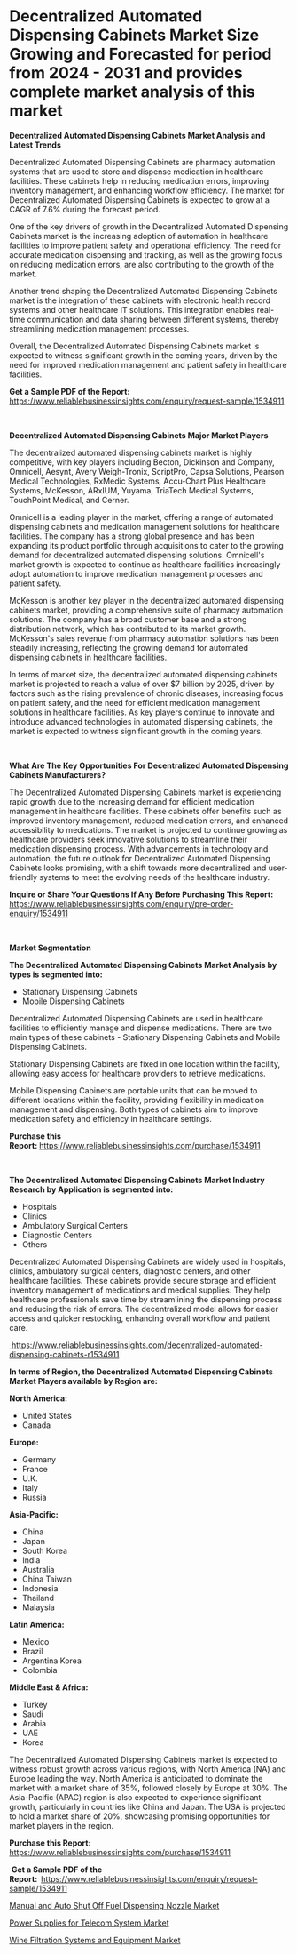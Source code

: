 <p><h1>Decentralized Automated Dispensing Cabinets Market Size Growing and Forecasted for period from 2024 - 2031 and provides complete market analysis of this market</h1></p><p><strong>Decentralized Automated Dispensing Cabinets Market Analysis and Latest Trends</strong></p>
<p><p>Decentralized Automated Dispensing Cabinets are pharmacy automation systems that are used to store and dispense medication in healthcare facilities. These cabinets help in reducing medication errors, improving inventory management, and enhancing workflow efficiency. The market for Decentralized Automated Dispensing Cabinets is expected to grow at a CAGR of 7.6% during the forecast period.</p><p>One of the key drivers of growth in the Decentralized Automated Dispensing Cabinets market is the increasing adoption of automation in healthcare facilities to improve patient safety and operational efficiency. The need for accurate medication dispensing and tracking, as well as the growing focus on reducing medication errors, are also contributing to the growth of the market.</p><p>Another trend shaping the Decentralized Automated Dispensing Cabinets market is the integration of these cabinets with electronic health record systems and other healthcare IT solutions. This integration enables real-time communication and data sharing between different systems, thereby streamlining medication management processes.</p><p>Overall, the Decentralized Automated Dispensing Cabinets market is expected to witness significant growth in the coming years, driven by the need for improved medication management and patient safety in healthcare facilities.</p></p>
<p><strong>Get a Sample PDF of the Report:&nbsp;</strong> <a href="https://www.reliablebusinessinsights.com/enquiry/request-sample/1534911">https://www.reliablebusinessinsights.com/enquiry/request-sample/1534911</a></p>
<p>&nbsp;</p>
<p><strong>Decentralized Automated Dispensing Cabinets Major Market Players</strong></p>
<p><p>The decentralized automated dispensing cabinets market is highly competitive, with key players including Becton, Dickinson and Company, Omnicell, Aesynt, Avery Weigh-Tronix, ScriptPro, Capsa Solutions, Pearson Medical Technologies, RxMedic Systems, Accu-Chart Plus Healthcare Systems, McKesson, ARxIUM, Yuyama, TriaTech Medical Systems, TouchPoint Medical, and Cerner.</p><p>Omnicell is a leading player in the market, offering a range of automated dispensing cabinets and medication management solutions for healthcare facilities. The company has a strong global presence and has been expanding its product portfolio through acquisitions to cater to the growing demand for decentralized automated dispensing solutions. Omnicell's market growth is expected to continue as healthcare facilities increasingly adopt automation to improve medication management processes and patient safety.</p><p>McKesson is another key player in the decentralized automated dispensing cabinets market, providing a comprehensive suite of pharmacy automation solutions. The company has a broad customer base and a strong distribution network, which has contributed to its market growth. McKesson's sales revenue from pharmacy automation solutions has been steadily increasing, reflecting the growing demand for automated dispensing cabinets in healthcare facilities.</p><p>In terms of market size, the decentralized automated dispensing cabinets market is projected to reach a value of over $7 billion by 2025, driven by factors such as the rising prevalence of chronic diseases, increasing focus on patient safety, and the need for efficient medication management solutions in healthcare facilities. As key players continue to innovate and introduce advanced technologies in automated dispensing cabinets, the market is expected to witness significant growth in the coming years.</p></p>
<p>&nbsp;</p>
<p><strong>What Are The Key Opportunities For Decentralized Automated Dispensing Cabinets Manufacturers?</strong></p>
<p><p>The Decentralized Automated Dispensing Cabinets market is experiencing rapid growth due to the increasing demand for efficient medication management in healthcare facilities. These cabinets offer benefits such as improved inventory management, reduced medication errors, and enhanced accessibility to medications. The market is projected to continue growing as healthcare providers seek innovative solutions to streamline their medication dispensing process. With advancements in technology and automation, the future outlook for Decentralized Automated Dispensing Cabinets looks promising, with a shift towards more decentralized and user-friendly systems to meet the evolving needs of the healthcare industry.</p></p>
<p><strong>Inquire or Share Your Questions If Any Before Purchasing This Report:</strong> <a href="https://www.reliablebusinessinsights.com/enquiry/pre-order-enquiry/1534911">https://www.reliablebusinessinsights.com/enquiry/pre-order-enquiry/1534911</a></p>
<p>&nbsp;</p>
<p><strong>Market Segmentation</strong></p>
<p><strong>The Decentralized Automated Dispensing Cabinets Market Analysis by types is segmented into:</strong></p>
<p><ul><li>Stationary Dispensing Cabinets</li><li>Mobile Dispensing Cabinets</li></ul></p>
<p><p>Decentralized Automated Dispensing Cabinets are used in healthcare facilities to efficiently manage and dispense medications. There are two main types of these cabinets - Stationary Dispensing Cabinets and Mobile Dispensing Cabinets. </p><p>Stationary Dispensing Cabinets are fixed in one location within the facility, allowing easy access for healthcare providers to retrieve medications. </p><p>Mobile Dispensing Cabinets are portable units that can be moved to different locations within the facility, providing flexibility in medication management and dispensing. Both types of cabinets aim to improve medication safety and efficiency in healthcare settings.</p></p>
<p><strong>Purchase this Report:&nbsp;</strong><a href="https://www.reliablebusinessinsights.com/purchase/1534911">https://www.reliablebusinessinsights.com/purchase/1534911</a></p>
<p>&nbsp;</p>
<p><strong>The Decentralized Automated Dispensing Cabinets Market Industry Research by Application is segmented into:</strong></p>
<p><ul><li>Hospitals</li><li>Clinics</li><li>Ambulatory Surgical Centers</li><li>Diagnostic Centers</li><li>Others</li></ul></p>
<p><p>Decentralized Automated Dispensing Cabinets are widely used in hospitals, clinics, ambulatory surgical centers, diagnostic centers, and other healthcare facilities. These cabinets provide secure storage and efficient inventory management of medications and medical supplies. They help healthcare professionals save time by streamlining the dispensing process and reducing the risk of errors. The decentralized model allows for easier access and quicker restocking, enhancing overall workflow and patient care.</p></p>
<p><a href="https://www.reliablebusinessinsights.com/decentralized-automated-dispensing-cabinets-r1534911">&nbsp;https://www.reliablebusinessinsights.com/decentralized-automated-dispensing-cabinets-r1534911</a></p>
<p><strong>In terms of Region, the Decentralized Automated Dispensing Cabinets Market Players available by Region are:</strong></p>
<p>
    <p> <strong> North America: </strong>
        <ul>
            <li>United States</li>
            <li>Canada</li>
        </ul>
        </p> 
    <p> <strong> Europe: </strong>
        <ul>
            <li>Germany</li>
            <li>France</li>
            <li>U.K.</li>
            <li>Italy</li>
            <li>Russia</li>
        </ul>
        </p> 
    <p> <strong> Asia-Pacific: </strong>
        <ul>
            <li>China</li>
            <li>Japan</li>
            <li>South Korea</li>
            <li>India</li>
            <li>Australia</li>
            <li>China Taiwan</li>
            <li>Indonesia</li>
            <li>Thailand</li>
            <li>Malaysia</li>
        </ul>
        </p> 
    <p> <strong> Latin America: </strong>
        <ul>
            <li>Mexico</li>
            <li>Brazil</li>
            <li>Argentina Korea</li>
            <li>Colombia</li>
        </ul>
        </p> 
    <p> <strong> Middle East & Africa: </strong>
        <ul>
            <li>Turkey</li>
            <li>Saudi</li>
            <li>Arabia</li>
            <li>UAE</li>
            <li>Korea</li>
        </ul>
    </p>
    </p>
<p><p>The Decentralized Automated Dispensing Cabinets market is expected to witness robust growth across various regions, with North America (NA) and Europe leading the way. North America is anticipated to dominate the market with a market share of 35%, followed closely by Europe at 30%. The Asia-Pacific (APAC) region is also expected to experience significant growth, particularly in countries like China and Japan. The USA is projected to hold a market share of 20%, showcasing promising opportunities for market players in the region.</p></p>
<p><strong>Purchase this Report: </strong><a href="https://www.reliablebusinessinsights.com/purchase/1534911">https://www.reliablebusinessinsights.com/purchase/1534911</a></p>
<p>&nbsp;<strong>Get a Sample PDF of the Report:&nbsp;&nbsp;</strong><a href="https://www.reliablebusinessinsights.com/enquiry/request-sample/1534911">https://www.reliablebusinessinsights.com/enquiry/request-sample/1534911</a></p>
<p><strong></strong></p>
<p><p><a href="https://github.com/sofayahoo2023/Market-Research-Report-List-5/blob/main/manual-and-auto-shut-off-fuel-dispensing-nozzle-market.md">Manual and Auto Shut Off Fuel Dispensing Nozzle Market</a></p><p><a href="https://github.com/ajiariaa/Market-Research-Report-List-1/blob/main/power-supplies-for-telecom-system-market.md">Power Supplies for Telecom System Market</a></p><p><a href="https://github.com/niyotibauri9/Market-Research-Report-List-1/blob/main/wine-filtration-systems-and-equipment-market.md">Wine Filtration Systems and Equipment Market</a></p></p>